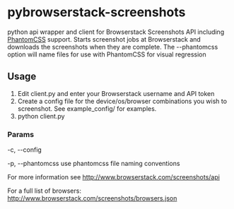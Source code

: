 pybrowserstack-screenshots
==========================

python api wrapper and client for Browserstack Screenshots API including [PhantomCSS](https://github.com/huddle/phantomCSS) support.
Starts screenshot jobs at Browserstack and downloads the screenshots when they are complete.
The --phantomcss option will name files for use with PhantomCSS for visual regression

## Usage

1. Edit client.py and enter your Browserstack username and API token
2. Create a config file for the device/os/browser combinations you wish to screenshot. See example_config/ for examples.
3. python client.py

### Params
-c, --config <config file>

-p, --phantomcss    use phantomcss file naming conventions

For more information see http://www.browserstack.com/screenshots/api

For a full list of browsers: http://www.browserstack.com/screenshots/browsers.json